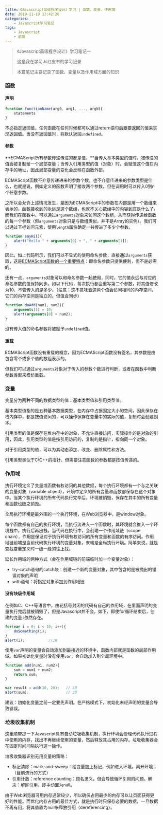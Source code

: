 ```yaml
---
title: 《Javascript高级程序设计》学习 | 函数、变量、作用域
date: 2019-11-19 13:42:20
categories: 
	- Javascript学习笔记
tags: 
	- Javascript
	- 前端
---
```


> 《Javascript高级程序设计》学习笔记一
>
> 这是我在学习Js红皮书的学习记录
>
> 本篇笔记主要记录了函数、变量以及作用域方面的知识

<!-- more -->

### 函数

#### 声明

```javascript
function functionName(arg0, arg1, ..., argN){
	statements
}
```

不必指定返回值，任何函数在任何时候都可以通过return语句后跟要返回的值来实现返回值。当没有返回值时，将默认返回`undefined`。

#### 参数

**ECMAScript所有参数传递传递的都是值。**当传入基本类型的值时，被传递的值会被复制给一个局部变量；当传入引用类型的值（对象）时，会赋值这个值在内存中的地址，因此局部变量的变化会反映在函数外部。

ECMAScript函数不介意传递进来的参数个数，也不介意传进来的参数类型是什么，也就是说，例如定义的函数声明了接收两个参数，但在调用时可以传入0到n个任意参数。

之所以会允许上述情况发生，是因为ECMAScript中的参数在内部是用一个数组来表示的，函数接收到的永远是这个数组，也就不关心数组中的内容到底是什么了。而我们在函数中，可以通过`arguments`对象来访问这个数组，从而获得传递给函数的每一个参数（但`arguments`对象只是与数组类似，并不是Array的实例）。我们可以通过下标访问元素，使用`length`属性确定一共传进了多少个参数。

```javascript
function sayHi(){
	alert("Hello " + arguments[0] + ", " + arguments[1]);
}
```

因此，如上代码所示，我们可以不显式的使用命名参数，直接通过`arguments`获取，这是<u>ECMAScript函数的一个重要特点</u>：即命名参数只提供便利，但不是必需的。

还有一点，`arguments`对象可以和命名参数一起使用，同时，它的值永远与对应的命名参数的值保持同步。如以下代码，每次执行都会重写第二个参数，将其值修改为10，不管传入的是多少。（注意：这不意味着这两个值会访问相同的内存空间，它们的内存空间是独立的，但值会同步）

```javascript
function doAdd(num1, num2){
	arguments[1] = 10;
	alert(arguments[0] + num2);
}
```

没有传入值的命名参数将被赋予`undefined`值。

#### 重载

ECMAScript函数没有重载的概念，因为ECMAScript函数没有签名，其参数是由包含零个或多个值的数组表示的。

但我们可以通过`arguments`对象对于传入的参数个数进行判断，或者在函数中判断参数类型来模仿重载。

### 变量

变量分为两种不同的数据类型的值：基本类型值和引用类型值。

基本类型值指的是五种基本数据类型，在内存中占据固定大小的空间，因此保存在栈内存中，都是按值访问的，可以操作保存在变量中的实际的值，复制时会创建副本。

引用类型的值是保存在堆内存中的对象，不允许直接访问，实际操作的是对象的引用，因此，引用类型的值是按引用访问的，复制的是指针，指向同一个对象。

对于引用类型的值，可以为其动态添加、改变、删除属性和方法。

引用类型类似于C\C++的指针。但需要注意函数的参数都是按值传递的。

### 作用域

执行环境定义了变量或函数有权访问的其他数据，每个执行环境都有一个与之关联的变量对象（variable object），环境中定义的所有变量和函数都保存在这个对象中。当某个执行环境的所有代码执行完毕后，环境被销毁，保存在其中的所有变量和函数也随之销毁。

全局执行环境是最外围的一个执行环境，在Web浏览器中，是window对象。

每个函数都有自己的执行环境，当执行流进入一个函数时，其环境就会推入一个环境栈中，执行后再出栈。当代码在执行中，会创建一个作用域链（scope chain），作用是保证对于执行环境有权访问的所有变量和函数的有序访问。作用域链前端是当前代码执行环境的变量对象，末端是全局执行环境。简单来说，就是查找变量定义时一级一级的往上找。

延长作用域的两种方式（会在作用域链的前端临时加一个变量对象）：

+ try-catch语句的catch块：创建一个新的变量对象，其中包含的是被抛出的错误对象的声明
+ with语句：将指定对象添加到作用域链

#### 没有块级作用域

在例如C、C++等语言中，由花括号封闭的代码有自己的作用域，在里面声明的变量执行完后就被销毁了，但是Javascript并不会。如下，即使for循环结束后，创建的变量`i`依然存在。

```javascript
for(var i = 0; i < 10; i++){
	doSomething(i);
}
alert(i);			//10
```

使用`var`声明的变量会自动添加到最接近的环境中，函数内部就是函数的局部作用域。如果初始化变量时没有使用`var`，会自动加入到全局环境中。

```javascript
function add(num1, num2){
	sum = num1 + num2;
    return sum;
}

var result = add(10, 20);   // 30
alert(sum);                 // 30
```



建议：初始化变量之前一定要先声明。在严格模式下，初始化未经声明的变量会导致错误。

### 垃圾收集机制

这里顺带提一下Javascript具有自动垃圾收集机制，执行环境会管理代码执行过程中使用的内存，找出不再继续使用的变量，然后释放其占用的内存。垃圾收集器会在固定时间间隔执行这一操作。

垃圾收集器识别无用变量的策略：

+ 标记清除：mark-and-sweep：给变量加上标记，例如进入环境，离开环境；（目前流行的方式）
+ 引用计数：reference counting：顾名思义。但会导致循环引用的问题。解决：解除引用，即手动置为null。

由于Web浏览器可用内存通常较少，所以确保占用最少的内存可以让页面获得更好的性能。而优化内存占用的最佳方式，就是执行时只保存必要的数据，一旦数据不再有用，将其值置为null来释放引用（dereferencing）。